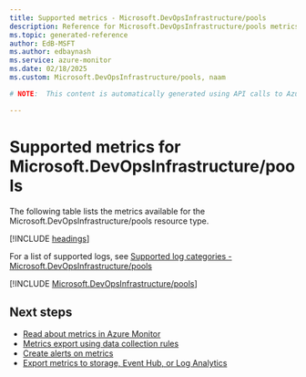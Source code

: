 ```yaml
---
title: Supported metrics - Microsoft.DevOpsInfrastructure/pools
description: Reference for Microsoft.DevOpsInfrastructure/pools metrics in Azure Monitor.
ms.topic: generated-reference
author: EdB-MSFT
ms.author: edbaynash
ms.service: azure-monitor
ms.date: 02/18/2025
ms.custom: Microsoft.DevOpsInfrastructure/pools, naam

# NOTE:  This content is automatically generated using API calls to Azure. Any edits made on these files will be overwritten in the next run of the script. 

---
```


  
# Supported metrics for Microsoft.DevOpsInfrastructure/pools
  
The following table lists the metrics available for the Microsoft.DevOpsInfrastructure/pools resource type.  
  
  
[!INCLUDE [headings](~/reusable-content/ce-skilling/azure/includes/azure-monitor/reference/metrics/metrics-headings.md)]  
  
  
  
For a list of supported logs, see [Supported log categories - Microsoft.DevOpsInfrastructure/pools](../supported-logs/microsoft-devopsinfrastructure-pools-logs.md)  
  
 

[!INCLUDE [Microsoft.DevOpsInfrastructure/pools](~/reusable-content/ce-skilling/azure/includes/azure-monitor/reference/metrics/microsoft-devopsinfrastructure-pools-metrics-include.md)]  



## Next steps

- [Read about metrics in Azure Monitor](/azure/azure-monitor/data-platform)
- [Metrics export using data collection rules](/azure/azure-monitor/essentials/data-collection-metrics)
- [Create alerts on metrics](/azure/azure-monitor/alerts/alerts-overview)
- [Export metrics to storage, Event Hub, or Log Analytics](/azure/azure-monitor/essentials/platform-logs-overview)
